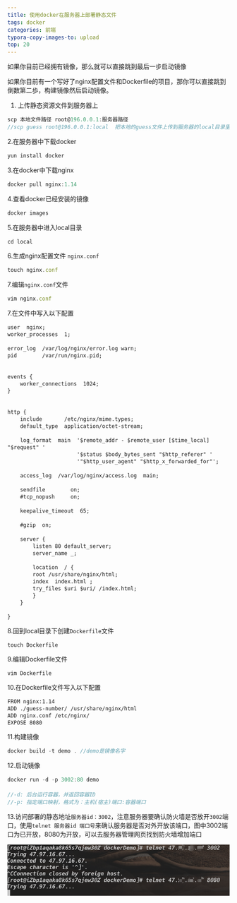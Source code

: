 ```yaml
---
title: 使用docker在服务器上部署静态文件
tags: docker
categories: 前端
typora-copy-images-to: upload
top: 20
---
```


如果你目前已经拥有镜像，那么就可以直接跳到最后一步启动镜像

如果你目前有一个写好了nginx配置文件和Dockerfile的项目，那你可以直接跳到倒数第二歩，构建镜像然后启动镜像。
<!--more-->
1.  上传静态资源文件到服务器上

```javascript
scp 本地文件路径 root@196.0.0.1:服务器路径
//scp guess root@196.0.0.1:local  把本地的guess文件上传到服务器的local目录里

```

2.在服务器中下载docker

```javascript
yun install docker

```

3.在docker中下载nginx

```javascript
docker pull nginx:1.14
```

4.查看docker已经安装的镜像

```javascript
docker images
```

5.在服务器中进入local目录

```javascript
cd local
```

6.生成nginx配置文件 `nginx.conf`

```javascript
touch nginx.conf
```

7.编辑`nginx.conf`文件

```javascript
vim nginx.conf
```

7.在文件中写入以下配置

```nginx
user  nginx;
worker_processes  1;

error_log  /var/log/nginx/error.log warn;
pid        /var/run/nginx.pid;


events {
    worker_connections  1024;
}


http {
    include       /etc/nginx/mime.types;
    default_type  application/octet-stream;

    log_format  main  '$remote_addr - $remote_user [$time_local] "$request" '
                      '$status $body_bytes_sent "$http_referer" '
                      '"$http_user_agent" "$http_x_forwarded_for"';

    access_log  /var/log/nginx/access.log  main;

    sendfile        on;
    #tcp_nopush     on;

    keepalive_timeout  65;

    #gzip  on;

    server {
        listen 80 default_server;
        server_name _;

        location  / {
        root /usr/share/nginx/html;
        index  index.html ;
        try_files $uri $uri/ /index.html;
        }
    }

}

```

8.回到local目录下创建`Dockerfile`文件

```nginx
touch Dockerfile
```

9.编辑Dockerfile文件

```nginx
vim Dockerfile
```

10.在Dockerfile文件写入以下配置

```nginx
FROM nginx:1.14
ADD ./guess-number/ /usr/share/nginx/html
ADD nginx.conf /etc/nginx/
EXPOSE 8080
```

11.构建镜像

```javascript
docker build -t demo . //demo是镜像名字
```

12.启动镜像

```javascript
docker run -d -p 3002:80 demo 

//-d: 后台运行容器，并返回容器ID
//-p: 指定端口映射，格式为：主机(宿主)端口:容器端口
```

13.访问部署的静态地址`服务器id：3002`，注意服务器要确认防火墙是否放开`3002`端口，使用`telnet 服务器id 端口号`来确认服务器是否对外开放该端口，图中3002端口为已开放，8080为开放，可以去服务器管理网页找到防火墙增加端口

![](https://raw.githubusercontent.com/rht-fsang/md-image/master/img/Snipaste_2023-03-22_17-48-25.png)
